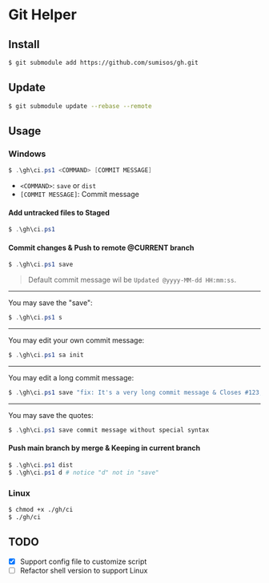 # Git Helper

## Install
```bash
$ git submodule add https://github.com/sumisos/gh.git
```

## Update
```bash
$ git submodule update --rebase --remote
```

## Usage
### Windows
```powershell
$ .\gh\ci.ps1 <COMMAND> [COMMIT MESSAGE]
```

* `<COMMAND>`: `save` or `dist`  
* `[COMMIT MESSAGE]`: Commit message  

#### Add untracked files to Staged
```powershell
$ .\gh\ci.ps1
```

#### Commit changes & Push to remote @**CURRENT branch**
```powershell
$ .\gh\ci.ps1 save
```

>  Default commit message wil be `Updated @yyyy-MM-dd HH:mm:ss`.  

---

You may save the "save":  
```powershell
$ .\gh\ci.ps1 s
```

---

You may edit your own commit message:  
```powershell
$ .\gh\ci.ps1 sa init
```

---

You may edit a long commit message:  
```powershell
$ .\gh\ci.ps1 save "fix: It's a very long commit message & Closes #123, #456"
```

---

You may save the quotes:  
```powershell
$ .\gh\ci.ps1 save commit message without special syntax
```

#### Push main branch by merge & Keeping in current branch
```powershell
$ .\gh\ci.ps1 dist
$ .\gh\ci.ps1 d # notice "d" not in "save"
```

### Linux
```bash
$ chmod +x ./gh/ci
$ ./gh/ci
```

## TODO
- [x] Support config file to customize script  
- [ ] Refactor shell version to support Linux  
